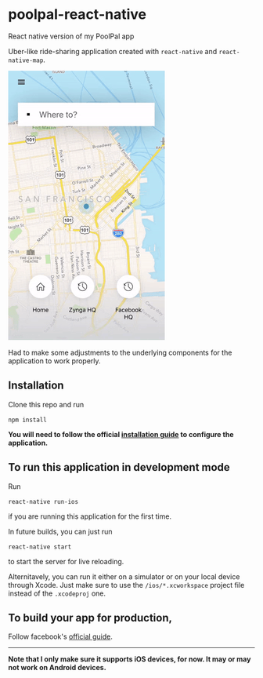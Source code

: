 # poolpal-react-native

React native version of my PoolPal app

Uber-like ride-sharing application created with `react-native` and `react-native-map`.

![Uber-like animation](https://github.com/davidwu220/poolpal-react-native/blob/master/uber-animation-small.gif)

Had to make some adjustments to the underlying components for the application to work properly.

## Installation

Clone this repo and run

```
npm install
```

**You will need to follow the official [installation guide](https://github.com/react-community/react-native-maps/blob/master/docs/installation.md) to configure the application.**

## To run this application in development mode

Run

```
react-native run-ios
```

if you are running this application for the first time.

In future builds, you can just run

```
react-native start
```

to start the server for live reloading.

Alternitavely, you can run it either on a simulator or on your local device through Xcode. Just make sure to use the `/ios/*.xcworkspace` project file instead of the `.xcodeproj` one.

## To build your app for production,

Follow facebook's [official guide](https://facebook.github.io/react-native/docs/running-on-device).

---

**Note that I only make sure it supports iOS devices, for now. It may or may not work on Android devices.**

